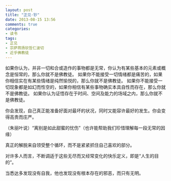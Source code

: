 ```yaml
---
layout: post
title: "正见·钞"
date: 2013-08-15 13:56
comments: true
categories: 
- 读书
tags:
- 正见
- 宗萨蒋扬钦哲仁波切
- 近乎佛教徒
---
```


如果你认为，并非一切和合或造作的事物都是无常，你认为有某些基本的元素或概念是恒常的，那么你就不是佛教徒。
如果你不能接受一切情绪都是痛苦的，如果你相信实在有某些情绪是纯然愉悦的，那么你就不是佛教徒。
如果你不能接受一切现象都是如幻而性空的，如果你相信有某些事物确实本具自性而存在，那么你就不是佛教徒。
如果你认为证悟存在于时间、空间及能力的场域之内，那么你就不是佛教徒。

你会发现，自己真正能准备好面对最坏的状况，同时又能容许最好的发生。你会变得高贵而庄严。

（朱丽叶说）“离别是如此甜蜜的忧伤”（也许能帮助我们珍惜理解每一段无常的因缘）

真正的解脱来自领受整个循环，而不是紧紧抓住自己喜欢的部分。

对许多人而言，不断调适于这些无尽而又经常变化的快乐定义，即是“人生的目的”。

当悉达多发现没有自我，他也发现没有根本存在的邪恶，而只有无明。
